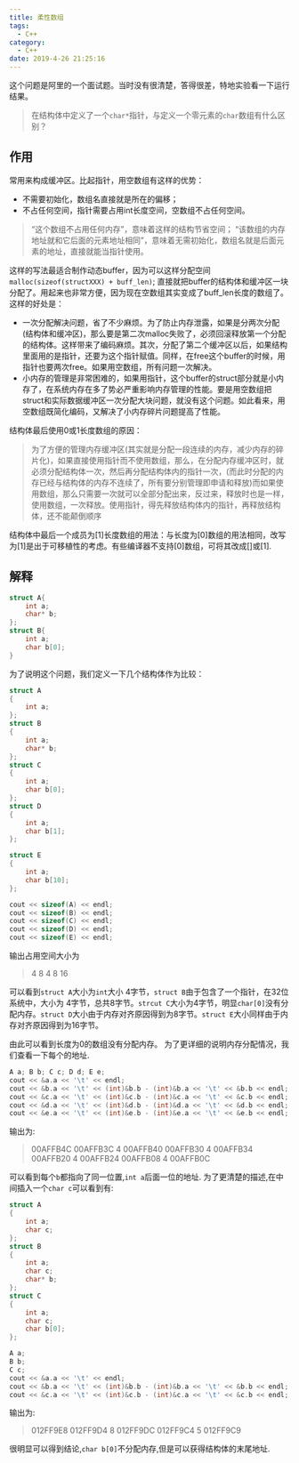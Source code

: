 ```yaml
---
title: 柔性数组
tags:
  - C++
category:
  - C++
date: 2019-4-26 21:25:16
---
```


这个问题是阿里的一个面试题。当时没有很清楚，答得很差，特地实验看一下运行结果。

>在结构体中定义了一个`char*`指针，与定义一个零元素的`char`数组有什么区别？


## 作用
常用来构成缓冲区。比起指针，用空数组有这样的优势：
- 不需要初始化，数组名直接就是所在的偏移；
- 不占任何空间，指针需要占用int长度空间，空数组不占任何空间。
>“这个数组不占用任何内存”，意味着这样的结构节省空间；
>“该数组的内存地址就和它后面的元素地址相同”，意味着无需初始化，数组名就是后面元素的地址，直接就能当指针使用。

这样的写法最适合制作动态buffer，因为可以这样分配空间`malloc(sizeof(structXXX) + buff_len)`; 直接就把buffer的结构体和缓冲区一块分配了。用起来也非常方便，因为现在空数组其实变成了buff_len长度的数组了。这样的好处是：
- 一次分配解决问题，省了不少麻烦。为了防止内存泄露，如果是分两次分配(结构体和缓冲区)，那么要是第二次malloc失败了，必须回滚释放第一个分配的结构体。这样带来了编码麻烦。其次，分配了第二个缓冲区以后，如果结构里面用的是指针，还要为这个指针赋值。同样，在free这个buffer的时候，用指针也要两次free。如果用空数组，所有问题一次解决。
- 小内存的管理是非常困难的，如果用指针，这个buffer的struct部分就是小内存了，在系统内存在多了势必严重影响内存管理的性能。要是用空数组把struct和实际数据缓冲区一次分配大块问题，就没有这个问题。如此看来，用空数组既简化编码，又解决了小内存碎片问题提高了性能。

结构体最后使用0或1长度数组的原因：
>为了方便的管理内存缓冲区(其实就是分配一段连续的内存，减少内存的碎片化)，如果直接使用指针而不使用数组，那么，在分配内存缓冲区时，就必须分配结构体一次，然后再分配结构体内的指针一次，(而此时分配的内存已经与结构体的内存不连续了，所有要分别管理即申请和释放)而如果使用数组，那么只需要一次就可以全部分配出来，反过来，释放时也是一样，使用数组，一次释放。使用指针，得先释放结构体内的指针，再释放结构体，还不能颠倒顺序

结构体中最后一个成员为[1]长度数组的用法：与长度为[0]数组的用法相同，改写为[1]是出于可移植性的考虑。有些编译器不支持[0]数组，可将其改成[]或[1].




## 解释
```C++
struct A{
    int a;
    char* b;
};
struct B{
    int a;
    char b[0];
}
```
为了说明这个问题，我们定义一下几个结构体作为比较：
```C++ 
struct A
{
	int a;
};
struct B
{
	int a;
	char* b;
};
struct C
{
	int a;
	char b[0];
};
struct D
{
	int a;
	char b[1];
};

struct E
{
	int a;
	char b[10];
};
```

```C++
cout << sizeof(A) << endl;
cout << sizeof(B) << endl;
cout << sizeof(C) << endl;
cout << sizeof(D) << endl;
cout << sizeof(E) << endl;
```

输出占用空间大小为
> 4 8 4 8 16

可以看到`struct A`大小为`int`大小 4字节，`struct B`由于包含了一个指针，在32位系统中，大小为 4字节，总共8字节。`strcut C`大小为4字节，明显`char[0]`没有分配内存。`struct D`大小由于内存对齐原因得到为8字节。`struct E`大小同样由于内存对齐原因得到为16字节。

由此可以看到长度为0的数组没有分配内存。
为了更详细的说明内存分配情况，我们查看一下每个的地址.
```C++
A a; B b; C c; D d; E e;
cout << &a.a << '\t' << endl;
cout << &b.a << '\t' << (int)&b.b - (int)&b.a << '\t' << &b.b << endl;
cout << &c.a << '\t' << (int)&c.b - (int)&c.a << '\t' << &c.b << endl;
cout << &d.a << '\t' << (int)&d.b - (int)&d.a << '\t' << &d.b << endl;
cout << &e.a << '\t' << (int)&e.b - (int)&e.a << '\t' << &e.b << endl;

```


输出为:
> 00AFFB4C
00AFFB3C        4       00AFFB40
00AFFB30        4       00AFFB34
00AFFB20        4       00AFFB24
00AFFB08        4       00AFFB0C

可以看到每个`b`都指向了同一位置,`int a`后面一位的地址.
为了更清楚的描述,在中间插入一个`char c`可以看到有:
```C++
struct A
{
	int a;
	char c;
};
struct B
{
	int a;
	char c;
	char* b;
};
struct C
{
	int a;
	char c;
	char b[0];
};

A a;
B b;
C c;
cout << &a.a << '\t' << endl;
cout << &b.a << '\t' << (int)&b.b - (int)&b.a << '\t' << &b.b << endl;
cout << &c.a << '\t' << (int)&c.b - (int)&c.a << '\t' << &c.b << endl;
```
输出为:
>012FF9E8
012FF9D4        8       012FF9DC
012FF9C4        5       012FF9C9

很明显可以得到结论,`char b[0]`不分配内存,但是可以获得结构体的末尾地址.
